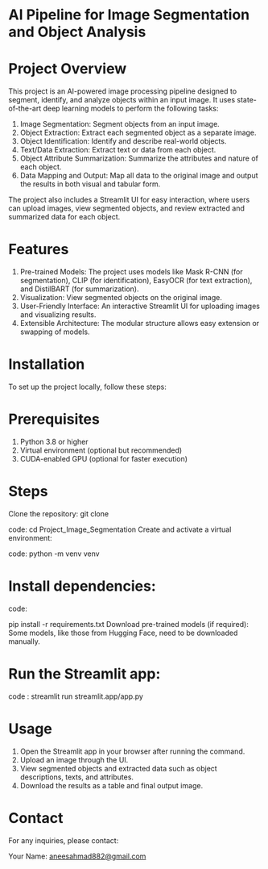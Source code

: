 # AI Pipeline for Image Segmentation and Object Analysis

# Project Overview
This project is an AI-powered image processing pipeline designed to segment, identify, and analyze objects within an input image. It uses state-of-the-art deep learning models to perform the following tasks:

1. Image Segmentation: Segment objects from an input image.
2. Object Extraction: Extract each segmented object as a separate image.
3. Object Identification: Identify and describe real-world objects.
4. Text/Data Extraction: Extract text or data from each object.
5. Object Attribute Summarization: Summarize the attributes and nature of each object.
6. Data Mapping and Output: Map all data to the original image and output the results in both visual and tabular form.

The project also includes a Streamlit UI for easy interaction, where users can upload images, view segmented objects, and review extracted and summarized data for each object.

# Features

1. Pre-trained Models: The project uses models like Mask R-CNN (for segmentation), CLIP (for identification), EasyOCR (for text extraction), and DistilBART (for summarization).
2. Visualization: View segmented objects on the original image.
3. User-Friendly Interface: An interactive Streamlit UI for uploading images and visualizing results.
4. Extensible Architecture: The modular structure allows easy extension or swapping of models.

# Installation
To set up the project locally, follow these steps:

# Prerequisites
1. Python 3.8 or higher
2. Virtual environment (optional but recommended)
3. CUDA-enabled GPU (optional for faster execution)

# Steps
Clone the repository:
git clone 

code:
cd Project_Image_Segmentation
Create and activate a virtual environment:

code:
python -m venv venv

# Install dependencies:

code:

pip install -r requirements.txt
Download pre-trained models (if required): Some models, like those from Hugging Face, need to be downloaded manually.

# Run the Streamlit app:

code :
streamlit run streamlit.app/app.py

# Usage
1. Open the Streamlit app in your browser after running the command.
2. Upload an image through the UI.
3. View segmented objects and extracted data such as object descriptions, texts, and attributes.
4. Download the results as a table and final output image.

# Contact
For any inquiries, please contact:

Your Name: aneesahmad882@gmail.com
